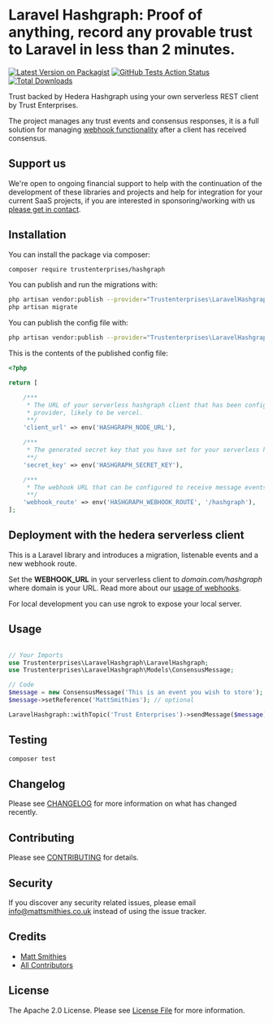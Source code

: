 # Laravel Hashgraph: Proof of anything, record any provable trust to Laravel in less than 2 minutes.

[![Latest Version on Packagist](https://img.shields.io/packagist/v/trustenterprises/hashgraph.svg?style=flat-square)](https://packagist.org/packages//laravel-hashgraph)
[![GitHub Tests Action Status](https://img.shields.io/github/workflow/status/mattsmithies/laravel-hashgraph/Tests)](https://github.com//laravel-hashgraph/actions?query=workflow%3Arun-tests+branch%3Amaster)
[![Total Downloads](https://img.shields.io/packagist/dt/trustenterprises/hashgraph.svg?style=flat-square)](https://packagist.org/packages//laravel-hashgraph)

Trust backed by Hedera Hashgraph using your own serverless REST client by Trust Enterprises.

The project manages any trust events and consensus responses, it is a full solution for managing [webhook functionality](https://docs.trust.enterprises/rest-api/webhooks) after a client has received consensus.

## Support us

We're open to ongoing financial support to help with the continuation of the development of these libraries and projects and help for integration for your current SaaS projects, if you are interested in sponsoring/working with us [please get in contact](https://trust.enterprises/#contact). 

## Installation

You can install the package via composer:

```bash
composer require trustenterprises/hashgraph
```

You can publish and run the migrations with:

```bash
php artisan vendor:publish --provider="Trustenterprises\LaravelHashgraph\LaravelHashgraphServiceProvider" --tag="migrations"
php artisan migrate
```

You can publish the config file with:
```bash
php artisan vendor:publish --provider="Trustenterprises\LaravelHashgraph\LaravelHashgraphServiceProvider" --tag="config"
```

This is the contents of the published config file:

```php
<?php

return [

    /***
     * The URL of your serverless hashgraph client that has been configured through the serverless
     * provider, likely to be vercel.
     **/
    'client_url' => env('HASHGRAPH_NODE_URL'),

    /***
     * The generated secret key that you have set for your serverless hashgraph client.
     **/
    'secret_key' => env('HASHGRAPH_SECRET_KEY'),

    /***
     * The webhook URL that can be configured to receive message events from your Serverless REST API.
     **/
    'webhook_route' => env('HASHGRAPH_WEBHOOK_ROUTE', '/hashgraph'),
];

```

## Deployment with the hedera serverless client

This is a Laravel library and introduces a migration, listenable events and a new webhook route.

Set the **WEBHOOK_URL** in your serverless client to *domain.com/hashgraph* where domain is your URL. Read more about our [usage of webhooks](https://docs.trust.enterprises/rest-api/webhooks). 

For local development you can use ngrok to expose your local server.

## Usage


``` php

// Your Imports
use Trustenterprises\LaravelHashgraph\LaravelHashgraph;
use Trustenterprises\LaravelHashgraph\Models\ConsensusMessage;

// Code
$message = new ConsensusMessage('This is an event you wish to store');
$message->setReference('MattSmithies'); // optional

LaravelHashgraph::withTopic('Trust Enterprises')->sendMessage($message);
```

## Testing

``` bash
composer test
```

## Changelog

Please see [CHANGELOG](CHANGELOG.md) for more information on what has changed recently.

## Contributing

Please see [CONTRIBUTING](.github/CONTRIBUTING.md) for details.

## Security

If you discover any security related issues, please email info@mattsmithies.co.uk instead of using the issue tracker.

## Credits

- [Matt Smithies](https://github.com/MattSmithies)
- [All Contributors](../../contributors)

## License

The Apache 2.0 License. Please see [License File](LICENSE.md) for more information.
